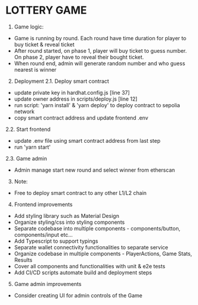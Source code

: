 # LOTTERY GAME

1. Game logic:
- Game is running by round. Each round have time duration for player to buy ticket & reveal ticket
- After round started, on phase 1, player will buy ticket to guess number. On phase 2, player have to reveal their bought ticket.
- When round end, admin will generate random number and who guess nearest is winner

2. Deployment
2.1. Deploy smart contract
- update private key in hardhat.config.js [line 37]
- update owner address in scripts/deploy.js [line 12]
- run script: 'yarn install' & 'yarn deploy' to deploy contract to sepolia network
- copy smart contract address and update frontend .env

2.2. Start frontend
- update .env file using smart contract address from last step
- run 'yarn start'

2.3. Game admin
- Admin manage start new round and select winner from etherscan

3. Note:
- Free to deploy smart contract to any other L1/L2 chain

4. Frontend improvements
- Add styling library such as Material Design
- Organize styling/css into styling components
- Separate codebase into multiple components - components/button, components/input etc...
- Add Typescript to support typings
- Separate wallet connectivity functionalities to separate service
- Organize codebase in multiple components - PlayerActions, Game Stats, Results
- Cover all components and functionalities with unit & e2e tests
- Add CI/CD scripts automate build and deployment steps

5. Game admin improvements
- Consider creating UI for admin controls of the Game
